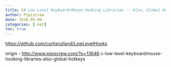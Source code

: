 ```yaml
---
title: C# Low Level Keyboard/Mouse Hooking Libraries -- Also, Global Hotkeys
author: PipisCrew
date: 2018-05-06
categories: [.net]
toc: true
---
```


https://github.com/curtisrutland/LowLevelHooks

origin - http://www.pipiscrew.com/?p=13646 c-low-level-keyboardmouse-hooking-libraries-also-global-hotkeys